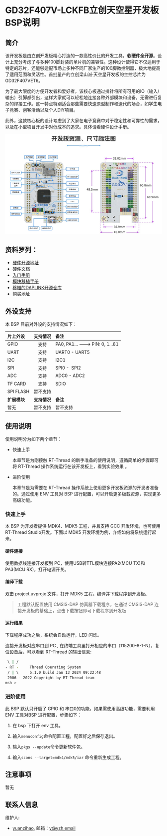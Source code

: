 # GD32F407V-LCKFB立创天空星开发板BSP说明

## 简介

该开发板是由立创开发板精心打造的一款高性价比的开发工具，**软硬件全开源**。设计上充分考虑了与多种100脚封装的单片机的兼容性。这种设计使得它不仅适用于特定的芯片，还能够适配市场上多种不同厂家生产的100脚微控制器，极大地提高了适用范围和灵活性。首批量产的立创梁山派·天空星开发板的主控芯片为GD32F407VET6。

为了最大限度的方便开发者和爱好者，该核心板通过排针将所有可用的IO（输入/输出）引脚都引出，这样大家就可以轻松地连接各种外部模块和设备，无需进行复杂的焊接工作。这一特点特别适合那些需要快速原型制作和迭代的场合，如学生电子竞赛、创客活动以及个人DIY项目。

此外，这款核心板的设计考虑到了大家在电子竞赛中对于稳定性和可靠性的需求，以及在小型项目开发中对低成本的追求。具体请看硬件设计手册。

![[(lckfb.com)](https://lckfb.com/project/detail/lckfb-lspi-skystar-gd32f407vet6-lite?param=baseInfo)](figures/board.jpg)

## 资料罗列：

* [硬件开源地址](https://oshwhub.com/li-chuang-kai-fa-ban/li-chuang-liang-shan-pai-tian-kong-xing-kai-fa-ban)
* [硬件文档](https://lceda001.feishu.cn/wiki/D4cqwUkiTi6723knO2cczSThnYb)
* [入门手册](https://lceda001.feishu.cn/wiki/Zawdwg0laig3Qnk2XuxcKrQRn2g)
* [模块移植手册](https://lceda001.feishu.cn/wiki/GySKwn3jMitXbAkhX0GcDjtBnQd)
* [移植的DAPLINK开源仓库](https://gitee.com/lcsc/SkyStar-GD32F407VET6-DAPLINK)
* [购买地址](https://lckfb.com/project/detail/lckfb-lspi-skystar-gd32f407vet6-lite?param=baseInfo)

## 外设支持

本 BSP 目前对外设的支持情况如下：

| **片上外设** | **支持情况** | **备注**                        |
| :----------- | :----------: | :------------------------------ |
| GPIO         |     支持     | PA0, PA1... ---> PIN: 0, 1...81 |
| UART         |     支持     | UART0 - UART5                   |
| I2C          |     支持     | I2C1                            |
| SPI          |     支持     | SPI0 -  SPI2                    |
| ADC          |     支持     | ADC0 - ADC2                     |
| TF CARD      |     支持     | SDIO                            |
| SPI FLASH    |   暂不支持   |                                 |
| **扩展模块** | **支持情况** | **备注**                        |
| 暂无         |   暂不支持   | 暂不支持                        |

## 使用说明

使用说明分为如下两个章节：

- 快速上手
  
  本章节是为刚接触 RT-Thread 的新手准备的使用说明，遵循简单的步骤即可将 RT-Thread 操作系统运行在该开发板上，看到实验效果 。

- 进阶使用
  
  本章节是为需要在 RT-Thread 操作系统上使用更多开发板资源的开发者准备的。通过使用 ENV 工具对 BSP 进行配置，可以开启更多板载资源，实现更多高级功能。

### 快速上手

本 BSP 为开发者提供 MDK4、MDK5 工程，并且支持 GCC 开发环境，也可使用RT-Thread Studio开发。下面以 MDK5 开发环境为例，介绍如何将系统运行起来。

#### 硬件连接

使用数据线连接开发板到 PC，使用USB转TTL模块连接PA2(MCU TX)和PA3(MCU RX)，打开电源开关。

#### 编译下载

双击 project.uvprojx 文件，打开 MDK5 工程，编译并下载程序到开发板。

> 工程默认配置使用 CMSIS-DAP 仿真器下载程序，在通过 CMSIS-DAP 连接开发板的基础上，点击下载按钮即可下载程序到开发板

#### 运行结果

下载程序成功之后，系统会自动运行，LED 闪烁。

连接开发板对应串口到 PC , 在终端工具里打开相应的串口（115200-8-1-N），复位设备后，可以看到 RT-Thread 的输出信息:

```bash
 \ | /
- RT -     Thread Operating System
 / | \     5.1.0 build Jan 13 2024 09:22:48
 2006 - 2022 Copyright by RT-Thread team
msh >
```

### 进阶使用

此 BSP 默认只开启了 GPIO 和 串口0的功能，如果需使用高级功能，需要利用 ENV 工具对BSP 进行配置，步骤如下：

1. 在 bsp 下打开 env 工具。

2. 输入`menuconfig`命令配置工程，配置好之后保存退出。

3. 输入`pkgs --update`命令更新软件包。

4. 输入`scons --target=mdk4/mdk5/iar` 命令重新生成工程。

## 注意事项

暂无

## 联系人信息

维护人:

- [yuanzihao](https://github.com/zihao-yuan/), 邮箱：[y@yzh.email](mailto:y@yzh.email)